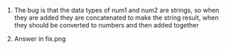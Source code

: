 1. The bug is that the data types of num1 and num2 are strings, so when they are added they are concatenated to make the string result, when they should be converted to numbers and then added together

2. Answer in fix.png